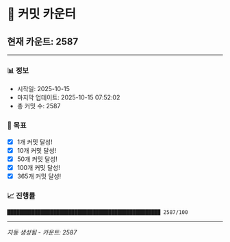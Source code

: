 # 🔢 커밋 카운터

## 현재 카운트: 2587

---

### 📊 정보
- 시작일: 2025-10-15
- 마지막 업데이트: 2025-10-15 07:52:02
- 총 커밋 수: 2587

### 🎯 목표
- [x] 1개 커밋 달성!
- [x] 10개 커밋 달성!
- [x] 50개 커밋 달성!
- [x] 100개 커밋 달성!
- [x] 365개 커밋 달성!

### 📈 진행률
```
██████████████████████████████████████████████████ 2587/100
```

---
*자동 생성됨 - 카운트: 2587*
